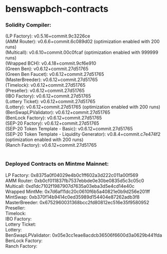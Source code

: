 # benswapbch-contracts

<h3>Solidity Compiler:</h3>
(LP Factory): v0.5.16+commit.9c3226ce<br/>
(AMM Router): v0.6.6+commit.6c089d02   (optimization enabled with 200 runs)<br/>
(Multicall): v0.6.10+commit.00c0fcaf   (optimization enabled with 999999 runs)<br/>
(Wrapped BCH): v0.4.18+commit.9cf6e910 <br/>
(Green Ben): v0.6.12+commit.27d51765 <br/>
(Green Ben Faucet): v0.6.12+commit.27d51765 <br/>
(MasterBreeder): v0.6.12+commit.27d51765 <br/>
(Timelock): v0.6.12+commit.27d51765 <br/>
(Preseller): v0.6.12+commit.27d51765 <br/>
(IBO Factory): v0.6.12+commit.27d51765 <br/>
(Lottery Ticket): v0.6.12+commit.27d51765 <br/>
(Lottery): v0.6.12+commit.27d51765   (optimization enabled with 200 runs)<br/>
(BenSwapLPValidator): v0.6.12+commit.27d51765 <br/>
(BenLock Factory): v0.6.12+commit.27d51765 <br/>
(SEP-20 Factory): v0.6.12+commit.27d51765 <br/>
(SEP-20 Token Template - Basic): v0.6.12+commit.27d51765 <br/>
(SEP-20 Token Template - Liquidity Generator): v0.8.4+commit.c7e474f2   (optimization enabled with 200 runs)<br/>
(Ranch Factory): v0.6.12+commit.27d51765 <br/>
<br/>
<h3>Deployed Contracts on Mintme Mainnet:</h3>
LP Factory: 0x8375a0f04029e4b0c1ff602a3d222c011a00f569<br/>
AMM Router: 0xb0cf011837fb7537ebbde0e30be0835d5c3c05c0<br/>
Multicall: 0xd1dc7102f1987907d7635a03eba3d5e4cd14e40c<br/>
Wrapped MintMe: 0x7d6af11dc20c0610f6b5a40821e0b9d256e201ff <br/>
MintSwap: 0xb370f14b9414c0ed35989d154404e87262adb3f8 <br/>
MasterBreeder: 0x6752960031368bcc2fd80812ec516e35f9580952 <br/>
Preseller:  <br/>
Timelock:  <br/>
IBO Factory:  <br/>
Lottery Ticket:  <br/>
Lottery:  <br/>
BenSwapLPValidator: 0x05e3cc1eae8acdcb36506f6600d3a0629b441fda <br/>
BenLock Factory:  <br/>
Ranch Factory: <br/>
<br/>
